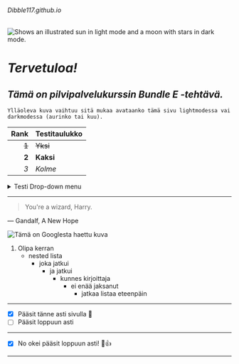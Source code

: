 ###### Dibble117.github.io
<picture>
  <source media="(prefers-color-scheme: dark)" srcset="https://user-images.githubusercontent.com/25423296/163456776-7f95b81a-f1ed-45f7-b7ab-8fa810d529fa.png">
  <source media="(prefers-color-scheme: light)" srcset="https://user-images.githubusercontent.com/25423296/163456779-a8556205-d0a5-45e2-ac17-42d089e3c3f8.png">
  <img alt="Shows an illustrated sun in light mode and a moon with stars in dark mode." src="https://user-images.githubusercontent.com/25423296/163456779-a8556205-d0a5-45e2-ac17-42d089e3c3f8.png">
</picture>

# ***Tervetuloa!***

## *Tämä on pilvipalvelukurssin Bundle E -tehtävä.*

```
Ylläoleva kuva vaihtuu sitä mukaa avataanko tämä sivu lightmodessa vai darkmodessa (aurinko tai kuu).
```

| Rank | Testitaulukko |
|-----:|---------------|
|     ~~1~~|         ~~Yksi~~      |
|     **2**|       **Kaksi**        |
|     _3_|            _Kolme_   |

<details>
<summary>Testi Drop-down menu</summary>

Jos näet tämän, onnistuit painamaan nuolta!

</details>

---
> You're a wizard, Harry.

— Gandalf, A New Hope


![Tämä on Googlesta haettu kuva](https://github.githubassets.com/images/modules/open_graph/github-octocat.png)

1. Olipa kerran
   - nested lista
     - joka jatkui
       - ja jatkui
         - kunnes kirjoittaja
           - ei enää jaksanut
             - jatkaa listaa eteenpäin

---

- [x] Pääsit tänne asti sivulla 🎉
- [ ] Pääsit loppuun asti

---

- [x] No okei pääsit loppuun asti! 🥳👍

---

